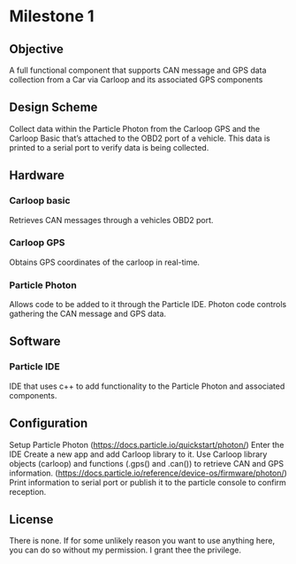 # Milestone 1

## Objective
A full functional component that supports CAN message and GPS data collection from a Car via Carloop and its associated GPS components

## Design Scheme
Collect data within the Particle Photon from the Carloop GPS and the Carloop Basic that’s attached to the OBD2 port of a vehicle. This data is printed to a serial port to verify data is being collected.

## Hardware
### Carloop basic
Retrieves CAN messages through a vehicles OBD2 port.
### Carloop GPS
Obtains GPS coordinates of the carloop in real-time.
### Particle Photon
Allows code to be added to it through the Particle IDE. Photon code controls gathering the CAN message and GPS data.

## Software
### Particle IDE
IDE that uses c++ to add functionality to the Particle Photon and associated components.			

## Configuration
Setup Particle Photon (https://docs.particle.io/quickstart/photon/)
Enter the IDE 
Create a new app and add Carloop library to it.
Use Carloop library objects (carloop) and functions (.gps() and .can()) to retrieve CAN and GPS information. 
(https://docs.particle.io/reference/device-os/firmware/photon/)
Print information to serial port or publish it to the particle console to confirm reception.	

## License

There is none. If for some unlikely reason you want to use anything here, you can do so without my permission. I grant thee the privilege.
